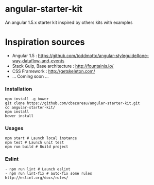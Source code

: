 # angular-starter-kit
An angular 1.5.x starter kit inspired by others kits with examples

# Inspiration sources

- Angular 1.5 : https://github.com/toddmotto/angular-styleguide#one-way-dataflow-and-events
- Stack Gulp, Base architecture : http://fountainjs.io/
- CSS Framework : http://getskeleton.com/
- ... Coming soon ...

### Installation
```
npm install -g bower
git clone https://github.com/cbazureau/angular-starter-kit.git
cd angular-starter-kit/
npm install
bower install
```

### Usages
```
npm start # Launch local instance
npm test # Launch unit test
npm run build # Build project
```

### Eslint
```
- npm run lint # Launch eslint
- npm run lint-fix # auto-fix some rules  http://eslint.org/docs/rules/
```
